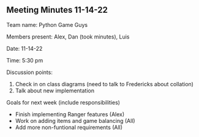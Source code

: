 ## Meeting Minutes 11-14-22

Team name: Python Game Guys

Members present: Alex, Dan (took minutes), Luis

Date: 11-14-22

Time: 5:30 pm

Discussion points:
1. Check in on class diagrams (need to talk to Fredericks about collation)
2. Talk about new implementation

Goals for next week (include responsibilities)
* Finish implementing Ranger features (Alex)
* Work on adding items and game balancing (All)
* Add more non-funtional requirements (All)
